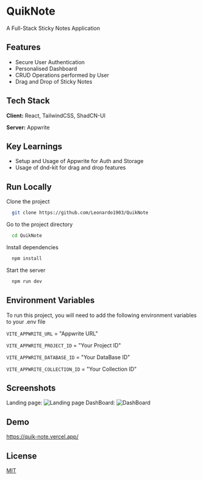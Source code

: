 # QuikNote
A Full-Stack Sticky Notes Application
## Features

- Secure User Authentication
- Personalised Dashboard
- CRUD Operations performed by User
- Drag and Drop of Sticky Notes

## Tech Stack

**Client:** React, TailwindCSS, ShadCN-UI

**Server:** Appwrite


## Key Learnings
- Setup and Usage of Appwrite for Auth and Storage
- Usage of dnd-kit for drag and drop features


## Run Locally

Clone the project

```bash
  git clone https://github.com/Leonardo1903/QuikNote
```

Go to the project directory

```bash
  cd QuikNote
```

Install dependencies

```bash
  npm install
```

Start the server

```bash
  npm run dev
```


## Environment Variables

To run this project, you will need to add the following environment variables to your .env file

`VITE_APPWRITE_URL` = "Appwrite URL"

`VITE_APPWRITE_PROJECT_ID` = "Your Project ID"

`VITE_APPWRITE_DATABASE_ID` = "Your DataBase ID"

`VITE_APPWRITE_COLLECTION_ID` = "Your Collection ID"

## Screenshots
Landing page:
![Landing page](https://github.com/user-attachments/assets/b5998adf-db9f-4761-a9b5-7563bcab01c7)
DashBoard:
![DashBoard](https://github.com/user-attachments/assets/ff9a352f-52cd-4aae-a303-a8d59eaf4db1)


## Demo

https://quik-note.vercel.app/


## License

[MIT](https://choosealicense.com/licenses/mit/)

